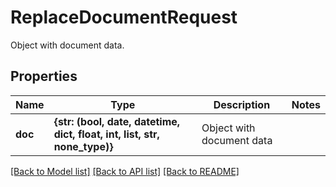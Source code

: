# ReplaceDocumentRequest

Object with document data. 
## Properties
Name | Type | Description | Notes
------------ | ------------- | ------------- | -------------
**doc** | **{str: (bool, date, datetime, dict, float, int, list, str, none_type)}** | Object with document data  | 


[[Back to Model list]](../README.md#documentation-for-models) [[Back to API list]](../README.md#documentation-for-api-endpoints) [[Back to README]](../README.md)



